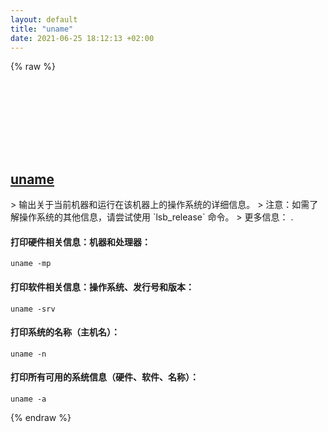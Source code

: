 ```yaml
---
layout: default
title: "uname"
date: 2021-06-25 18:12:13 +02:00
---
```

{% raw %}
<h2 id="uname">
  <a href="/zh/common/uname.html">uname</a> <a href="#uname"><svg class="icon">
    <use href="/assets/images/unicode_sprite.svg#link" />
  </svg></a>
</h2>
> 输出关于当前机器和运行在该机器上的操作系统的详细信息。
> 注意：如需了解操作系统的其他信息，请尝试使用 `lsb_release` 命令。
> 更多信息： <https://www.gnu.org/software/coreutils/uname>.

#### 打印硬件相关信息：机器和处理器：
```shell
uname -mp
```
#### 打印软件相关信息：操作系统、发行号和版本：
```shell
uname -srv
```
#### 打印系统的名称（主机名）：
```shell
uname -n
```
#### 打印所有可用的系统信息（硬件、软件、名称）：
```shell
uname -a
```
{% endraw %}